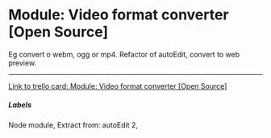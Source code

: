 # Module: Video format converter [Open Source]

Eg convert o webm, ogg or mp4.
Refactor of autoEdit, convert to web preview. 

---

[Link to trello card: Module: Video format converter [Open Source]](https://trello.com/c/IPZ8mKhL)

##### Labels

Node module, Extract from: autoEdit 2, 